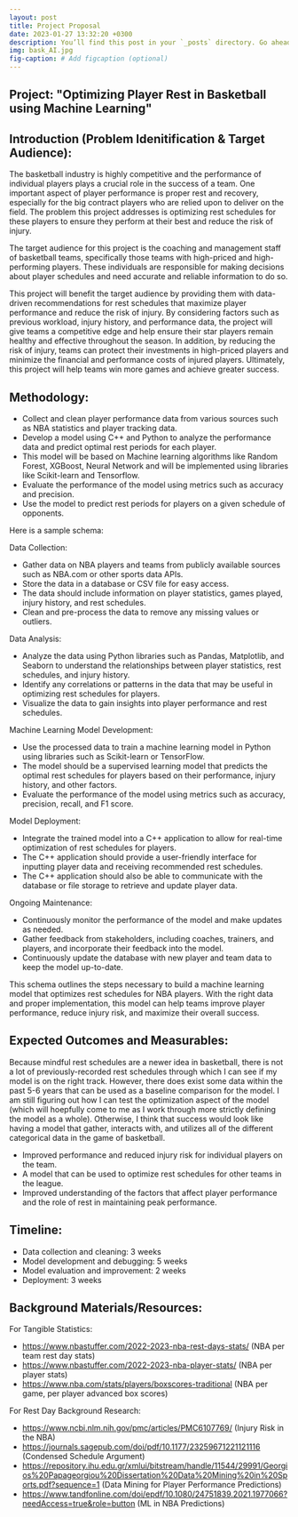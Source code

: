 ```yaml
---
layout: post
title: Project Proposal 
date: 2023-01-27 13:32:20 +0300
description: You’ll find this post in your `_posts` directory. Go ahead and edit it and re-build the site to see your changes. # Add post description (optional)
img: bask_AI.jpg
fig-caption: # Add figcaption (optional)
---
```


## Project: "Optimizing Player Rest in Basketball using Machine Learning"

## Introduction (Problem Idenitification & Target Audience): 
The basketball industry is highly competitive and the performance of individual players plays a crucial role in the success of a team. One important aspect of player performance is proper rest and recovery, especially for the big contract players who are relied upon to deliver on the field. The problem this project addresses is optimizing rest schedules for these players to ensure they perform at their best and reduce the risk of injury.

The target audience for this project is the coaching and management staff of basketball teams, specifically those teams with high-priced and high-performing players. These individuals are responsible for making decisions about player schedules and need accurate and reliable information to do so.

This project will benefit the target audience by providing them with data-driven recommendations for rest schedules that maximize player performance and reduce the risk of injury. By considering factors such as previous workload, injury history, and performance data, the project will give teams a competitive edge and help ensure their star players remain healthy and effective throughout the season. In addition, by reducing the risk of injury, teams can protect their investments in high-priced players and minimize the financial and performance costs of injured players. Ultimately, this project will help teams win more games and achieve greater success.

## Methodology:
* Collect and clean player performance data from various sources such as NBA
  statistics and player tracking data.
* Develop a model using C++ and Python to analyze the performance data and
  predict optimal rest periods for each player.
* This model will be based on Machine learning algorithms like Random Forest,
  XGBoost, Neural Network and will be implemented using libraries like
Scikit-learn and Tensorflow.
* Evaluate the performance of the model using metrics such as accuracy and
  precision.
* Use the model to predict rest periods for players on a given schedule of
opponents.


Here is a sample schema:

Data Collection:
 * Gather data on NBA players and teams from publicly available sources such as NBA.com or other sports data APIs.
 * Store the data in a database or CSV file for easy access.
 * The data should include information on player statistics, games played, injury history, and rest schedules.
 * Clean and pre-process the data to remove any missing values or outliers.
 
Data Analysis:
 * Analyze the data using Python libraries such as Pandas, Matplotlib, and Seaborn to understand the relationships between player statistics, rest schedules, and injury history.
 * Identify any correlations or patterns in the data that may be useful in optimizing rest schedules for players.
 * Visualize the data to gain insights into player performance and rest schedules.
 
Machine Learning Model Development:
 * Use the processed data to train a machine learning model in Python using libraries such as Scikit-learn or TensorFlow.
 * The model should be a supervised learning model that predicts the optimal rest schedules for players based on their performance, injury history, and other factors.
 * Evaluate the performance of the model using metrics such as accuracy, precision, recall, and F1 score.
 
Model Deployment:
 * Integrate the trained model into a C++ application to allow for real-time optimization of rest schedules for players.
 * The C++ application should provide a user-friendly interface for inputting player data and receiving recommended rest schedules.
 * The C++ application should also be able to communicate with the database or file storage to retrieve and update player data.
 
Ongoing Maintenance:
 * Continuously monitor the performance of the model and make updates as needed.
 * Gather feedback from stakeholders, including coaches, trainers, and players, and incorporate their feedback into the model.
 * Continuously update the database with new player and team data to keep the model up-to-date.

This schema outlines the steps necessary to build a machine learning model that optimizes rest schedules for NBA players. With the right data and proper implementation, this model can help teams improve player performance, reduce injury risk, and maximize their overall success.

## Expected Outcomes and Measurables:
Because mindful rest schedules are a newer idea in basketball, there is not a lot of previously-recorded rest schedules through which I can see if my model is on the right track. However, there does exist some data within the past 5-6 years that can be used as a baseline comparison for the model. I am still figuring out how I can test the optimization aspect of the model (which will hoepfully come to me as I work through more strictly defining the model as a whole). Otherwise, I think that success would look like having a model that gather, interacts with, and utilizes all of the different categorical data in the game of basketball.

* Improved performance and reduced injury risk for individual players on the
  team.
* A model that can be used to optimize rest schedules for other teams in the
  league.
* Improved understanding of the factors that affect player performance and the
  role of rest in maintaining peak performance.

## Timeline:

* Data collection and cleaning: 3 weeks
* Model development and debugging: 5 weeks
* Model evaluation and improvement: 2 weeks
* Deployment: 3 weeks

## Background Materials/Resources:
For Tangible Statistics:
* https://www.nbastuffer.com/2022-2023-nba-rest-days-stats/ (NBA per team rest day stats)
* https://www.nbastuffer.com/2022-2023-nba-player-stats/ (NBA per player stats)
* https://www.nba.com/stats/players/boxscores-traditional (NBA per game, per player advanced box scores)

For Rest Day Background Research:
* https://www.ncbi.nlm.nih.gov/pmc/articles/PMC6107769/ (Injury Risk in the NBA)
* https://journals.sagepub.com/doi/pdf/10.1177/23259671221121116 (Condensed Schedule Argument)
* https://repository.ihu.edu.gr/xmlui/bitstream/handle/11544/29991/Georgios%20Papageorgiou%20Dissertation%20Data%20Mining%20in%20Sports.pdf?sequence=1 (Data Mining for Player Performance Predictions)
* https://www.tandfonline.com/doi/epdf/10.1080/24751839.2021.1977066?needAccess=true&role=button (ML in NBA Predictions)

